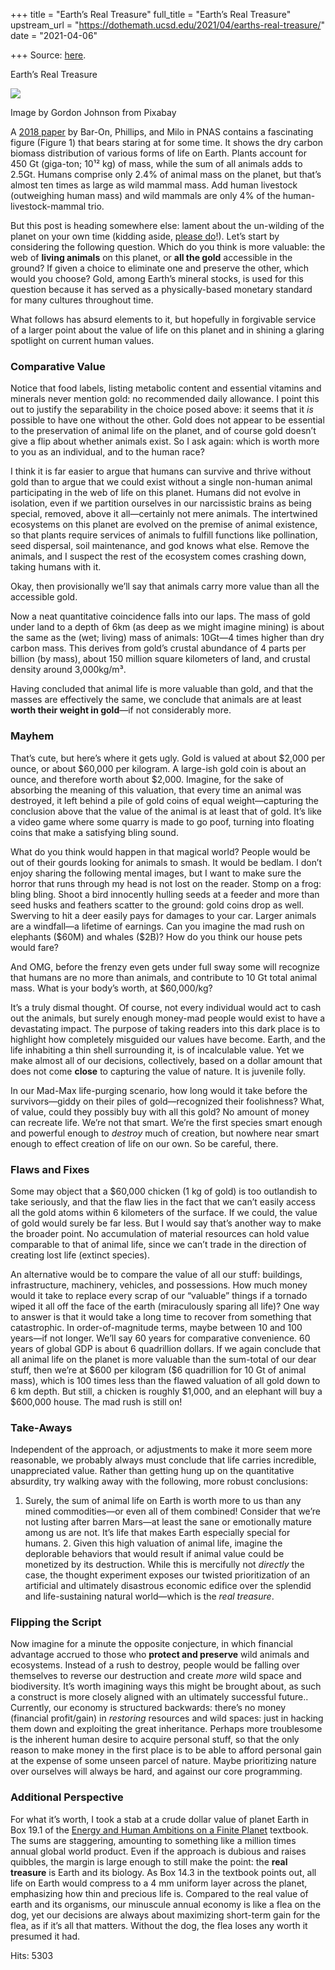 +++
title = "Earth’s Real Treasure"
full_title = "Earth’s Real Treasure"
upstream_url = "https://dothemath.ucsd.edu/2021/04/earths-real-treasure/"
date = "2021-04-06"

+++
Source: [here](https://dothemath.ucsd.edu/2021/04/earths-real-treasure/).

Earth’s Real Treasure

[![](https://dothemath.ucsd.edu/wp-content/uploads/2021/04/gold-elephant-300x216.png)](https://dothemath.ucsd.edu/wp-content/uploads/2021/04/gold-elephant.png)

Image by Gordon Johnson from Pixabay

A [2018 paper](https://doi.org/10.1073/pnas.1711842115) by Bar-On, Phillips, and Milo in PNAS contains a fascinating figure (Figure 1) that bears staring at for some time. It shows the dry carbon biomass distribution of various forms of life on Earth. Plants account for 450 Gt (giga-ton; 10¹² kg) of mass, while the sum of all animals adds to 2.5Gt. Humans comprise only 2.4% of animal mass on the planet, but that’s almost ten times as large as wild mammal mass. Add human livestock (outweighing human mass) and wild mammals are only 4% of the human-livestock-mammal trio.

But this post is heading somewhere else: lament about the un-wilding of the planet on your own time (kidding aside, [please do](https://dothemath.ucsd.edu/2021/03/sir-david-nails-it/)!). Let’s start by considering the following question. Which do you think is more valuable: the web of **living animals** on this planet, or **all the gold** accessible in the ground? If given a choice to eliminate one and preserve the other, which would you choose? Gold, among Earth’s mineral stocks, is used for this question because it has served as a physically-based monetary standard for many cultures throughout time.

What follows has absurd elements to it, but hopefully in forgivable service of a larger point about the value of life on this planet and in shining a glaring spotlight on current human values.

### Comparative Value

Notice that food labels, listing metabolic content and essential vitamins and minerals never mention gold: no recommended daily allowance. I point this out to justify the separability in the choice posed above: it seems that it *is* possible to have one without the other. Gold does not appear to be essential to the preservation of animal life on the planet, and of course gold doesn’t give a flip about whether animals exist. So I ask again: which is worth more to you as an individual, and to the human race?

I think it is far easier to argue that humans can survive and thrive without gold than to argue that we could exist without a single non-human animal participating in the web of life on this planet. Humans did not evolve in isolation, even if we partition ourselves in our narcissistic brains as being special, removed, above it all—certainly not mere animals. The intertwined ecosystems on this planet are evolved on the premise of animal existence, so that plants require services of animals to fulfill functions like pollination, seed dispersal, soil maintenance, and god knows what else. Remove the animals, and I suspect the rest of the ecosystem comes crashing down, taking humans with it.

Okay, then provisionally we’ll say that animals carry more value than all the accessible gold.

Now a neat quantitative coincidence falls into our laps. The mass of gold under land to a depth of 6km (as deep as we might imagine mining) is about the same as the (wet; living) mass of animals: 10Gt—4 times higher than dry carbon mass. This derives from gold’s crustal abundance of 4 parts per billion (by mass), about 150 million square kilometers of land, and crustal density around 3,000kg/m³.

Having concluded that animal life is more valuable than gold, and that the masses are effectively the same, we conclude that animals are at least **worth their weight in gold**—if not considerably more.

### Mayhem

That’s cute, but here’s where it gets ugly. Gold is valued at about \$2,000 per ounce, or about \$60,000 per kilogram. A large-ish gold coin is about an ounce, and therefore worth about \$2,000. Imagine, for the sake of absorbing the meaning of this valuation, that every time an animal was destroyed, it left behind a pile of gold coins of equal weight—capturing the conclusion above that the value of the animal is at least that of gold. It’s like a video game where some quarry is made to go poof, turning into floating coins that make a satisfying bling sound.

What do you think would happen in that magical world? People would be out of their gourds looking for animals to smash. It would be bedlam. I don’t enjoy sharing the following mental images, but I want to make sure the horror that runs through my head is not lost on the reader. Stomp on a frog: bling bling. Shoot a bird innocently hulling seeds at a feeder and more than seed husks and feathers scatter to the ground: gold coins drop as well. Swerving to hit a deer easily pays for damages to your car. Larger animals are a windfall—a lifetime of earnings. Can you imagine the mad rush on elephants (\$60M) and whales (\$2B)? How do you think our house pets would fare?

And OMG, before the frenzy even gets under full sway some will recognize that humans are no more than animals, and contribute to 10 Gt total animal mass. What is your body’s worth, at \$60,000/kg?

It’s a truly dismal thought. Of course, not every individual would act to cash out the animals, but surely enough money-mad people would exist to have a devastating impact. The purpose of taking readers into this dark place is to highlight how completely misguided our values have become. Earth, and the life inhabiting a thin shell surrounding it, is of incalculable value. Yet we make almost all of our decisions, collectively, based on a dollar amount that does not come **close** to capturing the value of nature. It is juvenile folly.

In our Mad-Max life-purging scenario, how long would it take before the survivors—giddy on their piles of gold—recognized their foolishness? What, of value, could they possibly buy with all this gold? No amount of money can recreate life. We’re not that smart. We’re the first species smart enough and powerful enough to *destroy* much of creation, but nowhere near smart enough to effect creation of life on our own. So be careful, there.

### Flaws and Fixes

Some may object that a \$60,000 chicken (1 kg of gold) is too outlandish to take seriously, and that the flaw lies in the fact that we can’t easily access all the gold atoms within 6 kilometers of the surface. If we could, the value of gold would surely be far less. But I would say that’s another way to make the broader point. No accumulation of material resources can hold value comparable to that of animal life, since we can’t trade in the direction of creating lost life (extinct species).

An alternative would be to compare the value of all our stuff: buildings, infrastructure, machinery, vehicles, and possessions. How much money would it take to replace every scrap of our “valuable” things if a tornado wiped it all off the face of the earth (miraculously sparing all life)? One way to answer is that it would take a long time to recover from something that catastrophic. In order-of-magnitude terms, maybe between 10 and 100 years—if not longer. We’ll say 60 years for comparative convenience. 60 years of global GDP is about 6 quadrillion dollars. If we again conclude that all animal life on the planet is more valuable than the sum-total of our dear stuff, then we’re at \$600 per kilogram (\$6 quadrillion for 10 Gt of animal mass), which is 100 times less than the flawed valuation of all gold down to 6 km depth. But still, a chicken is roughly \$1,000, and an elephant will buy a \$600,000 house. The mad rush is still on!

### Take-Aways

Independent of the approach, or adjustments to make it more seem more reasonable, we probably always must conclude that life carries incredible, unappreciated value. Rather than getting hung up on the quantitative absurdity, try walking away with the following, more robust conclusions:

1.  Surely, the sum of animal life on Earth is worth more to us than any
    mined commodities—or even all of them combined! Consider that we’re
    not lusting after barren Mars—at least the sane or emotionally
    mature among us are not. It’s life that makes Earth especially
    special for humans. 2.  Given this high valuation of animal life, imagine the deplorable
    behaviors that would result if animal value could be monetized by
    its destruction. While this is mercifully not *directly* the case,
    the thought experiment exposes our twisted prioritization of an
    artificial and ultimately disastrous economic edifice over the
    splendid and life-sustaining natural world—which is the *real
    treasure*.

### Flipping the Script

Now imagine for a minute the opposite conjecture, in which financial advantage accrued to those who **protect and preserve** wild animals and ecosystems. Instead of a rush to destroy, people would be falling over themselves to reverse our destruction and create *more* wild space and biodiversity. It’s worth imagining ways this might be brought about, as such a construct is more closely aligned with an ultimately successful future.. Currently, our economy is structured backwards: there’s no money (financial profit/gain) in *restoring* resources and wild spaces: just in hacking them down and exploiting the great inheritance. Perhaps more troublesome is the inherent human desire to acquire personal stuff, so that the only reason to make money in the first place is to be able to afford personal gain at the expense of some unseen parcel of nature.
Maybe prioritizing nature over ourselves will always be hard, and against our core programming.

### Additional Perspective

For what it’s worth, I took a stab at a crude dollar value of planet Earth in Box 19.1 of the [Energy and Human Ambitions on a Finite Planet](https://escholarship.org/uc/energy_ambitions) textbook. The sums are staggering, amounting to something like a million times annual global world product. Even if the approach is dubious and raises quibbles, the margin is large enough to still make the point: the **real treasure** is Earth and its biology. As Box 14.3 in the textbook points out, all life on Earth would compress to a 4 mm uniform layer across the planet, emphasizing how thin and precious life is. Compared to the real value of earth and its organisms, our minuscule annual economy is like a flea on the dog, yet our decisions are always about maximizing short-term gain for the flea, as if it’s all that matters. Without the dog, the flea loses any worth it presumed it had.

Hits: 5303

[](https://www.addtoany.com/add_to/facebook?linkurl=https%3A%2F%2Fdothemath.ucsd.edu%2F2021%2F04%2Fearths-real-treasure%2F&linkname=Earth%E2%80%99s%20Real%20Treasure "Facebook")[](https://www.addtoany.com/add_to/twitter?linkurl=https%3A%2F%2Fdothemath.ucsd.edu%2F2021%2F04%2Fearths-real-treasure%2F&linkname=Earth%E2%80%99s%20Real%20Treasure "Twitter")[](https://www.addtoany.com/add_to/email?linkurl=https%3A%2F%2Fdothemath.ucsd.edu%2F2021%2F04%2Fearths-real-treasure%2F&linkname=Earth%E2%80%99s%20Real%20Treasure "Email")[](https://www.addtoany.com/share)
